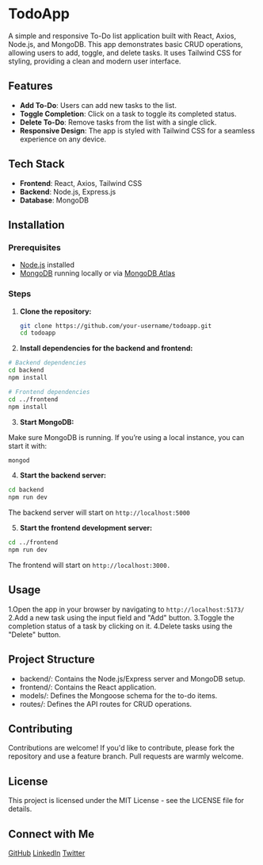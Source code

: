 # TodoApp

A simple and responsive To-Do list application built with React, Axios, Node.js, and MongoDB. This app demonstrates basic CRUD operations, allowing users to add, toggle, and delete tasks. It uses Tailwind CSS for styling, providing a clean and modern user interface.

## Features

- **Add To-Do**: Users can add new tasks to the list.
- **Toggle Completion**: Click on a task to toggle its completed status.
- **Delete To-Do**: Remove tasks from the list with a single click.
- **Responsive Design**: The app is styled with Tailwind CSS for a seamless experience on any device.

## Tech Stack

- **Frontend**: React, Axios, Tailwind CSS
- **Backend**: Node.js, Express.js
- **Database**: MongoDB

## Installation

### Prerequisites

- [Node.js](https://nodejs.org/) installed
- [MongoDB](https://www.mongodb.com/) running locally or via [MongoDB Atlas](https://www.mongodb.com/cloud/atlas)

### Steps

1. **Clone the repository:**

   ```bash
   git clone https://github.com/your-username/todoapp.git
   cd todoapp
   ```
2.  **Install dependencies for the backend and frontend:**

```bash
# Backend dependencies
cd backend
npm install
```
```bash
# Frontend dependencies
cd ../frontend
npm install
```

3. **Start MongoDB:**

Make sure MongoDB is running. If you’re using a local instance, you can start it with:

```bash
mongod
```
4. **Start the backend server:**
```bash
cd backend
npm run dev
```
The backend server will start on `http://localhost:5000`

5. **Start the frontend development server:**

```bash
cd ../frontend
npm run dev
```
The frontend will start on `http://localhost:3000.`

## Usage
1.Open the app in your browser by navigating to `http://localhost:5173/`
2.Add a new task using the input field and "Add" button.
3.Toggle the completion status of a task by clicking on it.
4.Delete tasks using the "Delete" button.


## Project Structure
- backend/: Contains the Node.js/Express server and MongoDB setup.
- frontend/: Contains the React application.
- models/: Defines the Mongoose schema for the to-do items.
- routes/: Defines the API routes for CRUD operations.

## Contributing
Contributions are welcome! If you'd like to contribute, please fork the repository and use a feature branch. Pull requests are warmly welcome.

## License
This project is licensed under the MIT License - see the LICENSE file for details.

## Connect with Me
[GitHub](https://github.com/YeabsiraBezabih)
[LinkedIn](https://www.linkedin.com/in/yeabsira-bezabih) 
[Twitter](https://x.com/YeabsiraBezabih)